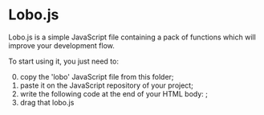 # Lobo.js

Lobo.js is a simple JavaScript file containing a pack of functions which will improve your development flow.

To start using it, you just need to:

0) copy the 'lobo' JavaScript file from this folder;
1) paste it on the JavaScript repository of your project;
2) write the following code at the end of your HTML body: <script src="yourPathHere/lobo.js"></script> ;
3) drag that lobo.js <script> above any other scripts in which you will be calling lobo.js functions.

Enjoy!

## JavaScript library for fluid and fast development.
